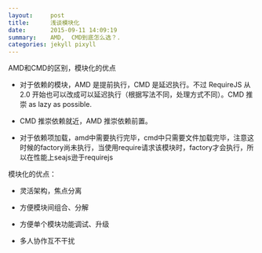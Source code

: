 ```yaml
---
layout:     post
title:      浅谈模块化
date:       2015-09-11 14:09:19
summary:    AMD,  CMD到底怎么选？.
categories: jekyll pixyll
---
```


 AMD和CMD的区别，模块化的优点  


* 对于依赖的模块，AMD 是提前执行，CMD 是延迟执行。不过 RequireJS 从 2.0 开始也可以改成可以延迟执行（根据写法不同，处理方式不同）。CMD 推崇 as lazy as possible.

* CMD 推崇依赖就近，AMD 推崇依赖前置。

* 对于依赖项加载，amd中需要执行完毕，cmd中只需要文件加载完毕，注意这时候的factory尚未执行，当使用require请求该模块时，factory才会执行，所以在性能上seajs逊于requirejs  

 模块化的优点：  

* 灵活架构，焦点分离  
 
* 方便模块间组合、分解  
 
* 方便单个模块功能调试、升级  
 
* 多人协作互不干扰  

